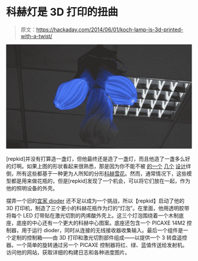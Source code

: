 # 科赫灯是 3D 打印的扭曲

> 原文：<https://hackaday.com/2014/06/01/koch-lamp-is-3d-printed-with-a-twist/>

![Koch Lamp](img/c417cfd69e9648eae02d66e3dc8c8a28.png)

[repkid]并没有打算造一盏灯，但他最终还是造了一盏灯，而且他造了一盏多么好的灯啊。如果上图的形状看起来很熟悉，那是因为你不能不被 [的](http://www.thingiverse.com/thing:40504)[一个](http://www.thingiverse.com/thing:40087) [几个](http://www.thingiverse.com/thing:35246) [设计](http://www.thingiverse.com/thing:37117)绊倒，所有这些都基于一种更为人所知的分形[科赫雪花](http://en.wikipedia.org/wiki/Koch_snowflake)。然而，通常情况下，这些模型都是用来做花瓶的，但是[repkid]发现了一个机会，可以将它们放在一起，作为他的照明设备的外壳。

摆弄一个旧的[宜家 dioder](http://www.ikea.com/us/en/catalog/products/60192355/) 还不足以成为一个挑战，所以【repkid】启动了他的 3D 打印机，制造了三个更小的科赫花瓶作为灯的“灯泡”。在里面，他用透明胶带将每个 LED 灯带贴在激光切割的丙烯酸外壳上。这三个灯泡围绕着一个木制底座，底座的中心还有一个更大的科赫中心图案。底座还包含一个 PICAXE 14M2 控制器，用于运行 dioder，同时从连接的无线接收器收集输入。最后一个组件是一个定制的控制箱——由 3D 打印和激光切割部件组成——以提供一个 3 转盘遥控器。一个简单的旋转通过另一个 PICAXE 控制器将红、绿、蓝值传送给发射机。访问他的网站，获取详细的构建日志和各种进度图片。